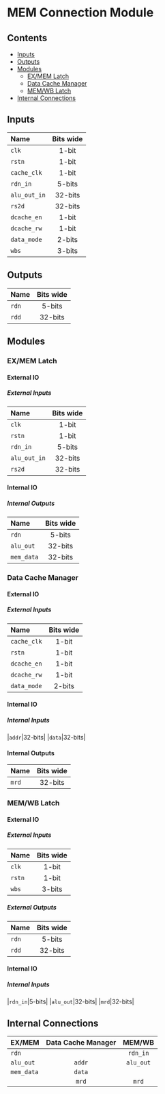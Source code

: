# MEM Connection Module #

## Contents
* [Inputs](#inputs)
* [Outputs](#outputs)
* [Modules](#modules)
  * [EX/MEM Latch](#exmem_latch)
  * [Data Cache Manager](#data_cache_manager)
  * [MEM/WB Latch](#memwb_latch)
* [Internal Connections](#internal_connections)


## Inputs
|Name|Bits wide|
|:---|:---:|
|```clk```|1-bit|
|```rstn```|1-bit|
|```cache_clk```|1-bit|
|```rdn_in```|5-bits|
|```alu_out_in```|32-bits|
|```rs2d```|32-bits|
|```dcache_en```|1-bit|
|```dcache_rw```|1-bit|
|```data_mode```|2-bits|
|```wbs```|3-bits|

## Outputs
|Name|Bits wide|
|:---|:---:|
|```rdn```|5-bits|
|```rdd```|32-bits|

## Modules

### EX/MEM Latch

#### External IO

##### External Inputs
|Name|Bits wide|
|:---|:---:|
|```clk```|1-bit|
|```rstn```|1-bit|
|```rdn_in```|5-bits|
|```alu_out_in```|32-bits|
|```rs2d```|32-bits|

#### Internal IO

##### Internal Outputs
|Name|Bits wide|
|:---|:---:|
|```rdn```|5-bits|
|```alu_out```|32-bits|
|```mem_data```|32-bits|

### Data Cache Manager

#### External IO

##### External Inputs
|Name|Bits wide|
|:---|:---:|
|```cache_clk```|1-bit|
|```rstn```|1-bit|
|```dcache_en```|1-bit|
|```dcache_rw```|1-bit|
|```data_mode```|2-bits|

#### Internal IO

##### Internal Inputs
|```addr```|32-bits|
|```data```|32-bits|

#### Internal Outputs
|Name|Bits wide|
|:---|:---:|
|```mrd```|32-bits|

### MEM/WB Latch

#### External IO

##### External Inputs
|Name|Bits wide|
|:---|:---:|
|```clk```|1-bit|
|```rstn```|1-bit|
|```wbs```|3-bits|

##### External Outputs
|Name|Bits wide|
|:---|:---:|
|```rdn```|5-bits|
|```rdd```|32-bits|

#### Internal IO

##### Internal Inputs
|```rdn_in```|5-bits|
|```alu_out```|32-bits|
|```mrd```|32-bits|

## Internal Connections

|EX/MEM|Data Cache Manager|MEM/WB|
|:---|:---:|:---:|
|```rdn```||```rdn_in```|
|```alu_out```|```addr```|```alu_out```|
|```mem_data```|```data```||
||```mrd```|```mrd```|

